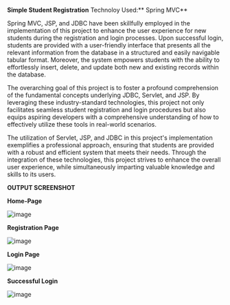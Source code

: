 **Simple Student Registration**
Technoloy Used:** Spring MVC**

Spring MVC, JSP, and JDBC have been skillfully employed in the implementation of this project to enhance the user experience for new students during the registration and login processes. Upon successful login, students are provided with a user-friendly interface that presents all the relevant information from the database in a structured and easily navigable tabular format. Moreover, the system empowers students with the ability to effortlessly insert, delete, and update both new and existing records within the database.

The overarching goal of this project is to foster a profound comprehension of the fundamental concepts underlying JDBC, Servlet, and JSP. By leveraging these industry-standard technologies, this project not only facilitates seamless student registration and login procedures but also equips aspiring developers with a comprehensive understanding of how to effectively utilize these tools in real-world scenarios.

The utilization of Servlet, JSP, and JDBC in this project's implementation exemplifies a professional approach, ensuring that students are provided with a robust and efficient system that meets their needs. Through the integration of these technologies, this project strives to enhance the overall user experience, while simultaneously imparting valuable knowledge and skills to its users.


**OUTPUT SCREENSHOT**

**Home-Page**

![image](https://github.com/Manish6363/Simple_Student_Registration_Login_JSP/assets/145590479/a3a794c2-0272-4574-a4ff-596b44ad8301)


**Registration Page**

![image](https://github.com/Manish6363/Simple_Student_Registration_Login_JSP/assets/145590479/0fbc564e-1b71-44ad-a50b-4dd8afbd281a)

**Login Page**

![image](https://github.com/Manish6363/Simple_Student_Registration_Login_JSP/assets/145590479/5d9a9239-8002-4880-91d9-e34b8f819a80)


**Successful Login**

![image](https://github.com/Manish6363/Simple_Student_Registration_Login_JSP/assets/145590479/5c6a31e3-c4b5-45ac-8c33-fb314ef0919b)




